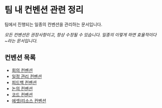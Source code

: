 # 팀 내 컨벤션 관련 정리

팀에서 진행되는 일종의 컨벤션을 관리하는 문서입니다.

*모든 컨벤션은 권장사항이고, 항상 수정될 수 있습니다. 일종의 이렇게 하면 효율적이다~라는 문서입니다.*

## 컨벤션 목록

- [회의 컨벤션](ConferenceConvention.md)
- [일정 관리 컨벤션](ScheduleConvention.md)
- [피드백 컨벤션](FeedbackConvention.md)
- [논의 컨벤션](DiscussionConvention.md)
- [코드 컨벤션](CodeConvention.md)
- [에셋/리소스 컨벤션](AssetConvention.md)